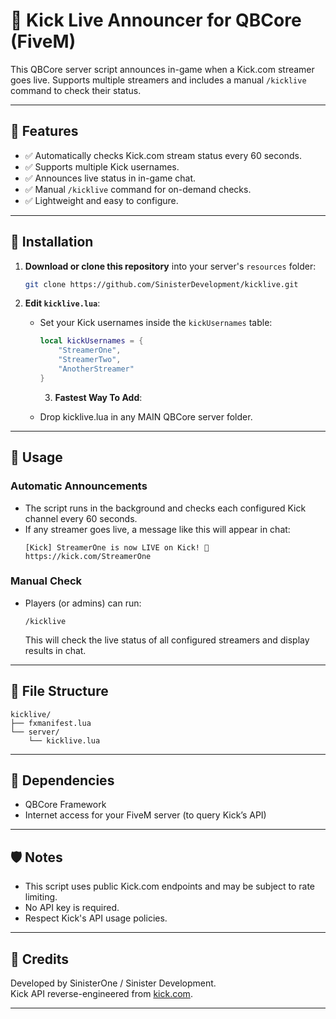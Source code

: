 # 🎥 Kick Live Announcer for QBCore (FiveM)

This QBCore server script announces in-game when a Kick.com streamer goes live. Supports multiple streamers and includes a manual `/kicklive` command to check their status.

---

## 🚀 Features

- ✅ Automatically checks Kick.com stream status every 60 seconds.
- ✅ Supports multiple Kick usernames.
- ✅ Announces live status in in-game chat.
- ✅ Manual `/kicklive` command for on-demand checks.
- ✅ Lightweight and easy to configure.

---

## 🔧 Installation

1. **Download or clone this repository** into your server's `resources` folder:
    ```bash
    git clone https://github.com/SinisterDevelopment/kicklive.git
    ```

2. **Edit `kicklive.lua`**:
    - Set your Kick usernames inside the `kickUsernames` table:
      ```lua
      local kickUsernames = {
          "StreamerOne",
          "StreamerTwo",
          "AnotherStreamer"
      }
      ```

      3. **Fastest Way To Add**:
    - Drop kicklive.lua in any MAIN QBCore server folder.

---

## 📜 Usage

### Automatic Announcements
- The script runs in the background and checks each configured Kick channel every 60 seconds.
- If any streamer goes live, a message like this will appear in chat:
  ```
  [Kick] StreamerOne is now LIVE on Kick! 🎥 https://kick.com/StreamerOne
  ```

### Manual Check
- Players (or admins) can run:
  ```
  /kicklive
  ```
  This will check the live status of all configured streamers and display results in chat.

---

## 📁 File Structure

```
kicklive/
├── fxmanifest.lua
└── server/
    └── kicklive.lua
```

---

## 📌 Dependencies

- QBCore Framework
- Internet access for your FiveM server (to query Kick’s API)

---

## 🛡️ Notes

- This script uses public Kick.com endpoints and may be subject to rate limiting.
- No API key is required.
- Respect Kick's API usage policies.

---

## 🧠 Credits

Developed by SinisterOne / Sinister Development.  
Kick API reverse-engineered from [kick.com](https://kick.com).

---

